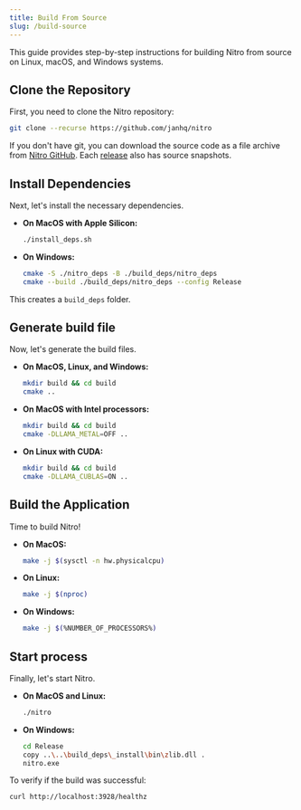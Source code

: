 ```yaml
---
title: Build From Source
slug: /build-source
---
```


This guide provides step-by-step instructions for building Nitro from source on Linux, macOS, and Windows systems.

## Clone the Repository

First, you need to clone the Nitro repository:

```bash
git clone --recurse https://github.com/janhq/nitro
```

If you don't have git, you can download the source code as a file archive from [Nitro GitHub](https://github.com/janhq/nitro). Each [release](https://github.com/caddyserver/caddy/releases) also has source snapshots.

## Install Dependencies

Next, let's install the necessary dependencies.

- **On MacOS with Apple Silicon:**

  ```bash
  ./install_deps.sh
  ```

- **On Windows:**

  ```bash
  cmake -S ./nitro_deps -B ./build_deps/nitro_deps
  cmake --build ./build_deps/nitro_deps --config Release
  ```

This creates a `build_deps` folder.

## Generate build file

Now, let's generate the build files.

- **On MacOS, Linux, and Windows:**

  ```bash
  mkdir build && cd build
  cmake ..
  ```

- **On MacOS with Intel processors:**

  ```bash
  mkdir build && cd build
  cmake -DLLAMA_METAL=OFF ..
  ```

- **On Linux with CUDA:**

  ```bash
  mkdir build && cd build
  cmake -DLLAMA_CUBLAS=ON ..
  ```

## Build the Application

Time to build Nitro!

- **On MacOS:**

  ```bash
  make -j $(sysctl -n hw.physicalcpu)
  ```

- **On Linux:**

  ```bash
  make -j $(nproc)
  ```

- **On Windows:**

  ```bash
  make -j $(%NUMBER_OF_PROCESSORS%)
  ```

## Start process

Finally, let's start Nitro.

- **On MacOS and Linux:**

  ```bash
  ./nitro
  ```

- **On Windows:**

  ```bash
  cd Release
  copy ..\..\build_deps\_install\bin\zlib.dll .
  nitro.exe
  ```

To verify if the build was successful:

```bash
curl http://localhost:3928/healthz
```
